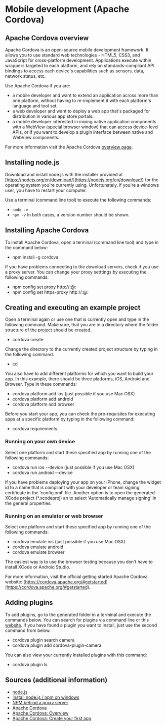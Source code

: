 # Mobile development (Apache Cordova)

## Apache Cordova overview

Apache Cordova is an open-source mobile development framework. It allows you to use standard web technologies - HTML5, CSS3, and JavaScript for cross-platform development. Applications execute within wrappers targeted to each platform, and rely on standards-compliant API bindings to access each device's capabilities such as sensors, data, network status, etc.

Use Apache Cordova if you are:
* a mobile developer and want to extend an application across more than one platform, without having to re-implement it with each platform's language and tool set.
* a web developer and want to deploy a web app that's packaged for distribution in various app store portals.
* a mobile developer interested in mixing native application components with a WebView (special browser window) that can access device-level APIs, or if you want to develop a plugin interface between native and WebView components.

For more information visit the Apache Cordova [overview page](https://cordova.apache.org/docs/en/latest/guide/overview/index.html#installing-cordova).

## Installing node.js

Download and install node.js with the installer provided at [https://nodejs.org/en/download/](https://nodejs.org/en/download/) for the operating system you're currently using. Unfortunately, if you're a windows user, you have to restart your computer.

Use a terminal (command line tool) to execute the following commands:
* `node -v`
* `npm -v`
In both cases, a version number should be shown.

## Installing Apache Cordova

To install Apache Cordova, open a terminal (command line tool) and type in the command below:
* npm install -g cordova

If you have problems connecting to the download servers, check if you use a proxy server. You can change your proxy setttings by executing the following commands:
* npm config set proxy http://<username>:<password>@<proxy-server-url>:<port>
* npm config set https-proxy http://<username>:<password>@<proxy-server-url>:<port>

## Creating and executing an example project

Open a terminal again or use one that is currently open and type in the following command. Make sure, that you are in a directory where the folder structure of the project should be created.
* cordova create <app-name>

Change the directory to the currently created project structure by typing in the following command.
* cd <app-name>

You also have to add different platforms for which you want to build your app. In this example, there should be three platforms, iOS, Android and Browser. Type in these commands:
* cordova platform add ios (just possible if you use Mac OSX)
* cordova platform add android
* cordova platform add browser

Before you start your app, you can check the pre-requisites for executing apps at a specific platform by typing in the following command:
* cordova requirements

### Running on your own device

Select one platform and start these specified app by running one of the following commands:
* cordova run ios --device (just possible if you use Mac OSX)
* cordova run android --device

If you have problems deploying your app on your iPhone, change the widget id to a name that is compliant with your developer or team signing certificate in the 'config.xml' file. Another option is to open the generated XCode project (*.xcodeproj) an to select 'Automatically manage signing' in the general properties.  

### Running on an emulator or web browser

Select one platform and start these specified app by running one of the following commands:
* cordova emulate ios (just possible if you use Mac OSX)
* cordova emulate android
* cordova emulate browser

The easiest way is to use the browser testing because you don't have to install XCode or Android Studio.

For more information, visit the official getting started Apache Cordova website: [https://cordova.apache.org/#getstarted](https://cordova.apache.org/#getstarted).

## Adding plugins

To add plugins, go to the generated folder in a terminal and execute the commands below. You can search for plugins via command line or this [website](https://cordova.apache.org/plugins/). If you have found a plugin you want to install, just use the second command from below.
* cordova plugin search camera
* cordova plugin add cordova-plugin-camera

You can also view your currently installed plugins with this command:
* cordova plugin ls

## Sources (additional information)
* [node.js](https://nodejs.org/en/download/)
* [Install node.js / npm on windows](http://blog.teamtreehouse.com/install-node-js-npm-windows)
* [NPM behind a proxy server](https://forum.freecodecamp.org/t/npm-behind-a-proxy-server/19386)
* [Apache Cordova](https://cordova.apache.org/)
* [Apache Cordova: Overview](https://cordova.apache.org/docs/en/latest/guide/overview/index.html#installing-cordova)
* [Apache Cordova: Create your first app](https://cordova.apache.org/docs/en/latest/guide/cli/index.html)
